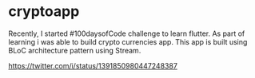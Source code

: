# cryptoapp

Recently, I started #100daysofCode challenge to learn flutter.
As part of learning i was able to build crypto currencies app. This app is built using BLoC architecture pattern using Stream. 

https://twitter.com/i/status/1391850980447248387
